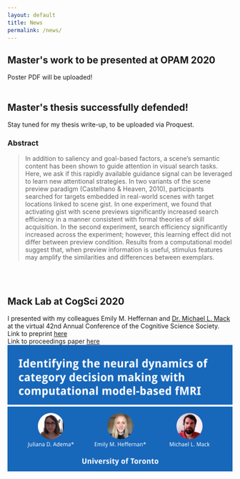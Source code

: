 ```yaml
---
layout: default
title: News
permalink: /news/
---
```


## Master's work to be presented at OPAM 2020
Poster PDF will be uploaded!
<br/>
<br/>

## Master's thesis successfully defended!
Stay tuned for my thesis write-up, to be uploaded via Proquest.
### Abstract
>In addition to saliency and goal-based factors, a scene’s semantic content has been shown to guide attention in visual search tasks. Here, we ask if this rapidly available guidance signal can be leveraged to learn new attentional strategies. In two variants of the scene preview paradigm (Castelhano & Heaven, 2010), participants searched for targets embedded in real-world scenes with target locations linked to scene gist. In one experiment, we found that activating gist with scene previews significantly increased search efficiency in a manner consistent with formal theories of skill acquisition. In the second experiment, search efficiency significantly increased across the experiment; however, this learning effect did not differ between preview condition. Results from a computational model suggest that, when preview information is useful, stimulus features may amplify the similarities and differences between exemplars.
<br/>
<br/>

## Mack Lab at CogSci 2020
I presented with my colleagues Emily M. Heffernan and [Dr. Michael L. Mack](http://macklab.utoronto.ca/) at the virtual 42nd Annual Conference of the Cognitive Science Society.<br/>
Link to preprint [here](https://psyarxiv.com/xuzg6) <br/>
Link to proceedings paper [here](https://cognitivesciencesociety.org/cogsci20/papers/0113/0113.pdf)<br/>
![](./pics/cogslide.png)
